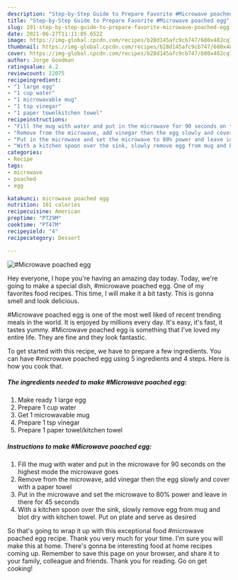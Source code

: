 ```yaml
---
description: "Step-by-Step Guide to Prepare Favorite #Microwave poached egg"
title: "Step-by-Step Guide to Prepare Favorite #Microwave poached egg"
slug: 191-step-by-step-guide-to-prepare-favorite-microwave-poached-egg
date: 2021-06-27T11:11:05.652Z
image: https://img-global.cpcdn.com/recipes/b28d145afc9cb747/680x482cq70/microwave-poached-egg-recipe-main-photo.jpg
thumbnail: https://img-global.cpcdn.com/recipes/b28d145afc9cb747/680x482cq70/microwave-poached-egg-recipe-main-photo.jpg
cover: https://img-global.cpcdn.com/recipes/b28d145afc9cb747/680x482cq70/microwave-poached-egg-recipe-main-photo.jpg
author: Jorge Goodman
ratingvalue: 4.2
reviewcount: 22075
recipeingredient:
- "1 large egg"
- "1 cup water"
- "1 microwavable mug"
- "1 tsp vinegar"
- "1 paper towelkitchen towel"
recipeinstructions:
- "Fill the mug with water and put in the microwave for 90 seconds on the highest mode the microwave goes"
- "Remove from the microwave, add vinegar then the egg slowly and cover with a paper towel"
- "Put in the microwave and set the microwave to 80% power and leave in there for 45 seconds"
- "With a kitchen spoon over the sink, slowly remove egg from mug and blot dry with kitchen towel. Put on plate and serve as desired"
categories:
- Recipe
tags:
- microwave
- poached
- egg

katakunci: microwave poached egg 
nutrition: 161 calories
recipecuisine: American
preptime: "PT29M"
cooktime: "PT47M"
recipeyield: "4"
recipecategory: Dessert

---
```



![#Microwave poached egg](https://img-global.cpcdn.com/recipes/b28d145afc9cb747/680x482cq70/microwave-poached-egg-recipe-main-photo.jpg)

Hey everyone, I hope you're having an amazing day today. Today, we're going to make a special dish, #microwave poached egg. One of my favorites food recipes. This time, I will make it a bit tasty. This is gonna smell and look delicious.



#Microwave poached egg is one of the most well liked of recent trending meals in the world. It is enjoyed by millions every day. It's easy, it's fast, it tastes yummy. #Microwave poached egg is something that I've loved my entire life. They are fine and they look fantastic.


To get started with this recipe, we have to prepare a few ingredients. You can have #microwave poached egg using 5 ingredients and 4 steps. Here is how you cook that.

<!--inarticleads1-->

##### The ingredients needed to make #Microwave poached egg:

1. Make ready 1 large egg
1. Prepare 1 cup water
1. Get 1 microwavable mug
1. Prepare 1 tsp vinegar
1. Prepare 1 paper towel/kitchen towel




<!--inarticleads2-->

##### Instructions to make #Microwave poached egg:

1. Fill the mug with water and put in the microwave for 90 seconds on the highest mode the microwave goes
1. Remove from the microwave, add vinegar then the egg slowly and cover with a paper towel
1. Put in the microwave and set the microwave to 80% power and leave in there for 45 seconds
1. With a kitchen spoon over the sink, slowly remove egg from mug and blot dry with kitchen towel. Put on plate and serve as desired




So that's going to wrap it up with this exceptional food #microwave poached egg recipe. Thank you very much for your time. I'm sure you will make this at home. There's gonna be interesting food at home recipes coming up. Remember to save this page on your browser, and share it to your family, colleague and friends. Thank you for reading. Go on get cooking!
